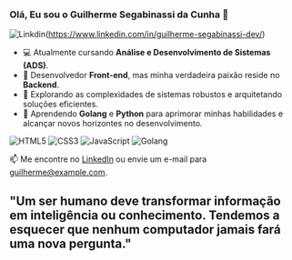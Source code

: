 ### Olá, Eu sou o Guilherme Segabinassi da Cunha 👋

![Linkdin](https://img.shields.io/badge/LinkedIn-0077B5?style=for-the-badge&logo=linkedin&logoColor=white)(https://www.linkedin.com/in/guilherme-segabinassi-dev/)

- 💻 Atualmente cursando **Análise e Desenvolvimento de Sistemas (ADS)**.
- 🌟 Desenvolvedor **Front-end**, mas minha verdadeira paixão reside no **Backend**.
- 🚀 Explorando as complexidades de sistemas robustos e arquitetando soluções eficientes.
- 🌱 Aprendendo **Golang** e **Python** para aprimorar minhas habilidades e alcançar novos horizontes no desenvolvimento.


![HTML5](https://img.shields.io/badge/HTML5-E34F26?style=for-the-badge&logo=html5&logoColor=white)
![CSS3](https://img.shields.io/badge/CSS3-1572B6?style=for-the-badge&logo=css3&logoColor=white)
![JavaScript](https://img.shields.io/badge/JavaScript-F7DF1E?style=for-the-badge&logo=javascript&logoColor=black)
![Golang](https://img.shields.io/badge/Golang-00ADD8?style=for-the-badge&logo=go&logoColor=white)

📫 Me encontre no [LinkedIn](https://www.linkedin.com/in/guilherme-segabinassi-dev/) ou envie um e-mail para [guilherme@example.com](mailto:guilherme@example.com).

## "Um ser humano deve transformar informação em inteligência ou conhecimento. Tendemos a esquecer que nenhum computador jamais fará uma nova pergunta."
